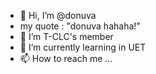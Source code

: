 - 👋 Hi, I’m @donuva
- my quote : "donuva hahaha!"
- 👀 I’m T-CLC's member
- 🌱 I’m currently learning in UET
- 📫 How to reach me ...

<!---
donuva/donuva is a ✨ special ✨ repository because its `README.md` (this file) appears on your GitHub profile.
